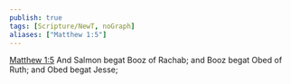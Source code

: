 ```yaml
---
publish: true
tags: [Scripture/NewT, noGraph]
aliases: ["Matthew 1:5"]
---
```

[Matthew 1:5](https://churchofjesuschrist.org/study/scriptures/nt/matt/1?lang=eng&id=p5#p5) And Salmon begat Booz of Rachab; and Booz begat Obed of Ruth; and Obed begat Jesse;
